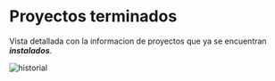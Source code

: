 # Proyectos terminados
Vista detallada con la informacion de proyectos que ya se encuentran ***instalados***.

![historial](/images/docs/documentp/proyectosTerminados.png)


